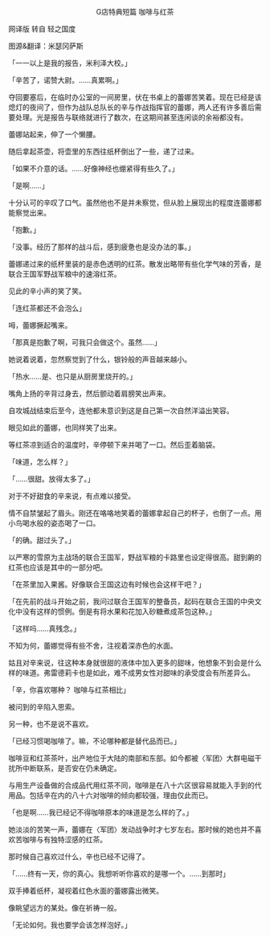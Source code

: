 <p align="center">G店特典短篇 咖啡与红茶</p>

网译版 转自 轻之国度

图源&翻译：米瑟冈萨斯

「一一以上是我的报告，米利泽大校。」

「辛苦了，诺赞大尉。……真累啊。」

夺回要塞后，在临时办公室的一间房里，伏在书桌上的蕾娜苦笑着。现在已经是该熄灯的夜间了，但作为战队总队长的辛与作战指挥官的蕾娜，两人还有许多善后需要处理。光是报告与联络就进行了数次，在这期间甚至连闲谈的余裕都没有。

蕾娜站起来，伸了一个懒腰。

随后拿起茶壶，将壶里的东西往纸杯倒出了一些，递了过来。

「如果不介意的话。……好像神经也绷紧得有些久了。」

「是啊……」

十分认可的辛叹了口气。虽然他也不是并未察觉，但从脸上展现出的程度连蕾娜都能察觉出来。

「抱歉。」

「没事。经历了那样的战斗后，感到疲惫也是没办法的事。」

蕾娜递过来的纸杯里装的是赤色透明的红茶。散发出略带有些化学气味的芳香，是联合王国军野战军粮中的速溶红茶。

见此的辛小声的笑了笑。

「连红茶都还不会泡么」

呣，蕾娜撅起嘴来。

「那真是抱歉了啊，可我只会做这个。虽然……」

她说着说着，忽然察觉到了什么，银铃般的声音越来越小。

「热水……是、也只是从厨房里烧开的。」

嘴角上扬的辛背过身去，然后颤动着肩膀笑出声来。

自攻城战结束后至今，连他都未意识到这是自己第一次自然洋溢出笑容。

眼见如此的蕾娜，也同样笑了出来。

等红茶凉到适合的温度时，辛停顿下来并喝了一口。然后歪着脑袋。

「味道，怎么样？」

「……很甜。放得太多了。」

对于不好甜食的辛来说，有点难以接受。

情不自禁皱起了眉头。刚还在咯咯地笑着的蕾娜拿起自己的杯子，也倒了一点。用小鸟喝水般的姿态喝了一口。

「的确。甜过头了。」

以严寒的雪原为主战场的联合王国军，野战军粮的卡路里也设定得很高。甜到齁的红茶也应该是其中的一部分吧。

「在茶里加入果酱。好像联合王国这边有时候也会这样干吧？」

「在先前的战斗开始之前，我问过联合王国军的整备员，起码在联合王国的中央文化中没有这样的惯例。倒是有将水果和花加入砂糖煮成茶包这种。」

「这样吗……真残念。」

不知为何，蕾娜觉得有些不舍，注视着深赤色的水面。

姑且对辛来说，往这种本身就很甜的液体中加入更多的甜味，他想象不到会是什么样的味道。弗雷德莉卡也是如此，难不成男女性对甜味的承受度会有所差异么。

「辛，你喜欢哪种？ 咖啡与红茶相比」

被问到的辛陷入思索。

另一种，也不是说不喜欢。

「已经习惯喝咖啡了。嘛，不论哪种都是替代品而已。」

咖啡豆和红茶茶叶，出产地位于大陆的南部和东部。如今都被〈军团〉大群电磁干扰所中断联系，是否安在仍未确定。

与用生产设备做的合成品代用红茶不同，咖啡是在八十六区很容易就能入手到的代用品。包括辛在内的八十六对咖啡的倾向都较强，理由仅此而已。

「也是啊……我已经记不得咖啡原本的味道是怎么样的了。」

她淡淡的苦笑一声，蕾娜在〈军团〉发动战争时才七岁左右。那时候的她也并不喜欢苦咖啡与有独特涩感的红茶。

那时候自己喜欢过什么，辛也已经不记得了。

「……终有一天，你的真心。我想听听你喜欢的是哪一个。……到那时」

双手捧着纸杯，凝视着红色水面的蕾娜露出微笑。

像眺望远方的某处。像在祈祷一般。

「无论如何。我也要学会该怎样泡好。」

